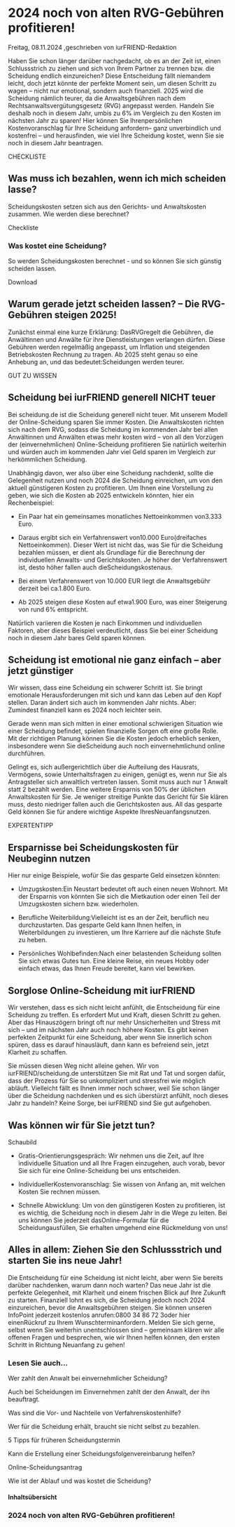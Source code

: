 # 2024 noch von alten RVG-Gebühren profitieren!

Freitag, 08.11.2024 ,geschrieben von iurFRIEND-Redaktion

Haben Sie schon länger darüber nachgedacht, ob es an der Zeit ist, einen Schlussstrich zu ziehen und sich von Ihrem Partner zu trennen bzw. die Scheidung endlich einzureichen? Diese Entscheidung fällt niemandem leicht, doch jetzt könnte der perfekte Moment sein, um diesen Schritt zu wagen – nicht nur emotional, sondern auch finanziell. 2025 wird die Scheidung nämlich teurer, da die Anwaltsgebühren nach dem Rechtsanwaltsvergütungsgesetz (RVG) angepasst werden. Handeln Sie deshalb noch in diesem Jahr, umbis zu 6% im Vergleich zu den Kosten im nächsten Jahr zu sparen! Hier können Sie Ihrenpersönlichen Kostenvoranschlag für Ihre Scheidung anfordern– ganz unverbindlich und kostenfrei – und herausfinden, wie viel Ihre Scheidung kostet, wenn Sie sie noch in diesem Jahr beantragen.

CHECKLISTE

## Was muss ich bezahlen, wenn ich mich scheiden lasse?

Scheidungskosten setzen sich aus den Gerichts- und Anwaltskosten zusammen. Wie werden diese berechnet?

Checkliste

### Was kostet eine Scheidung?

So werden Scheidungskosten berechnet - und so können Sie sich günstig scheiden lassen.

Download

## Warum gerade jetzt scheiden lassen? – Die RVG-Gebühren steigen 2025!

Zunächst einmal eine kurze Erklärung: DasRVGregelt die Gebühren, die Anwältinnen und Anwälte für ihre Dienstleistungen verlangen dürfen. Diese Gebühren werden regelmäßig angepasst, um Inflation und steigenden Betriebskosten Rechnung zu tragen. Ab 2025 steht genau so eine Anhebung an, und das bedeutet:Scheidungen werden teurer.

GUT ZU WISSEN

## Scheidung bei iurFRIEND generell NICHT teuer

Bei scheidung.de ist die Scheidung generell nicht teuer. Mit unserem Modell der Online-Scheidung sparen Sie immer Kosten. Die Anwaltskosten richten sich nach dem RVG, sodass die Scheidung im kommenden Jahr bei allen Anwältinnen und Anwälten etwas mehr kosten wird – von all den Vorzügen der (einvernehmlichen) Online-Scheidung profitieren Sie natürlich weiterhin und würden auch im kommenden Jahr viel Geld sparen im Vergleich zur herkömmlichen Scheidung.

Unabhängig davon, wer also über eine Scheidung nachdenkt, sollte die Gelegenheit nutzen und noch 2024 die Scheidung einreichen, um von den aktuell günstigeren Kosten zu profitieren. Um Ihnen eine Vorstellung zu geben, wie sich die Kosten ab 2025 entwickeln könnten, hier ein Rechenbeispiel:

- Ein Paar hat ein gemeinsames monatliches Nettoeinkommen von3.333 Euro.

- Daraus ergibt sich ein Verfahrenswert von10.000 Euro(dreifaches Nettoeinkommen). Dieser Wert ist nicht das, was Sie für die Scheidung bezahlen müssen, er dient als Grundlage für die Berechnung der individuellen Anwalts- und Gerichtskosten. Je höher der Verfahrenswert ist, desto höher fallen auch dieScheidungskostenaus.

- Bei einem Verfahrenswert von 10.000 EUR liegt die Anwaltsgebühr derzeit bei ca.1.800 Euro.

- Ab 2025 steigen diese Kosten auf etwa1.900 Euro, was einer Steigerung von rund 6% entspricht.

Natürlich variieren die Kosten je nach Einkommen und individuellen Faktoren, aber dieses Beispiel verdeutlicht, dass Sie bei einer Scheidung noch in diesem Jahr bares Geld sparen können.

## Scheidung ist emotional nie ganz einfach – aber jetzt günstiger

Wir wissen, dass eine Scheidung ein schwerer Schritt ist. Sie bringt emotionale Herausforderungen mit sich und kann das Leben auf den Kopf stellen. Daran ändert sich auch im kommenden Jahr nichts. Aber: Zumindest finanziell kann es 2024 noch leichter sein.

Gerade wenn man sich mitten in einer emotional schwierigen Situation wie einer Scheidung befindet, spielen finanzielle Sorgen oft eine große Rolle. Mit der richtigen Planung können Sie die Kosten jedoch erheblich senken, insbesondere wenn Sie dieScheidung auch noch einvernehmlichund online durchführen.

Gelingt es, sich außergerichtlich über die Aufteilung des Hausrats, Vermögens, sowie Unterhaltsfragen zu einigen, genügt es, wenn nur Sie als Antragsteller sich anwaltlich vertreten lassen. Somit muss auch nur 1 Anwalt statt 2 bezahlt werden. Eine weitere Ersparnis von 50% der üblichen Anwaltskosten für Sie. Je weniger streitige Punkte das Gericht für Sie klären muss, desto niedriger fallen auch die Gerichtskosten aus. All das gesparte Geld können Sie für andere wichtige Aspekte IhresNeuanfangsnutzen.

EXPERTENTIPP

## Ersparnisse bei Scheidungskosten für Neubeginn nutzen

Hier nur einige Beispiele, wofür Sie das gesparte Geld einsetzen könnten:

- Umzugskosten:Ein Neustart bedeutet oft auch einen neuen Wohnort. Mit der Ersparnis von könnten Sie sich die Mietkaution oder einen Teil der Umzugskosten sichern bzw. wiederholen.

- Berufliche Weiterbildung:Vielleicht ist es an der Zeit, beruflich neu durchzustarten. Das gesparte Geld kann Ihnen helfen, in Weiterbildungen zu investieren, um Ihre Karriere auf die nächste Stufe zu heben.

- Persönliches Wohlbefinden:Nach einer belastenden Scheidung sollten Sie sich etwas Gutes tun. Eine kleine Reise, ein neues Hobby oder einfach etwas, das Ihnen Freude bereitet, kann viel bewirken.

## Sorglose Online-Scheidung mit iurFRIEND

Wir verstehen, dass es sich nicht leicht anfühlt, die Entscheidung für eine Scheidung zu treffen. Es erfordert Mut und Kraft, diesen Schritt zu gehen. Aber das Hinauszögern bringt oft nur mehr Unsicherheiten und Stress mit sich – und im nächsten Jahr auch noch höhere Kosten. Es gibt keinen perfekten Zeitpunkt für eine Scheidung, aber wenn Sie innerlich schon spüren, dass es darauf hinausläuft, dann kann es befreiend sein, jetzt Klarheit zu schaffen.

Sie müssen diesen Weg nicht alleine gehen. Wir von iurFRIEND/scheidung.de unterstützen Sie mit Rat und Tat und sorgen dafür, dass der Prozess für Sie so unkompliziert und stressfrei wie möglich abläuft. Vielleicht fällt es Ihnen immer noch schwer, weil Sie schon länger über die Scheidung nachdenken und es sich überstürzt anfühlt, noch dieses Jahr zu handeln? Keine Sorge, bei iurFRIEND sind Sie gut aufgehoben.

## Was können wir für Sie jetzt tun?

Schaubild

- Gratis-Orientierungsgespräch: Wir nehmen uns die Zeit, auf Ihre individuelle Situation und all Ihre Fragen einzugehen, auch vorab, bevor Sie sich für eine Online-Scheidung bei uns entscheiden.

- IndividuellerKostenvoranschlag: Sie wissen von Anfang an, mit welchen Kosten Sie rechnen müssen.

- Schnelle Abwicklung: Um von den günstigeren Kosten zu profitieren, ist es wichtig, die Scheidung noch in diesem Jahr in die Wege zu leiten. Bei uns können Sie jederzeit dasOnline-Formular für die Scheidungausfüllen, Sie erhalten umgehend eine Rückmeldung von uns!

## Alles in allem: Ziehen Sie den Schlussstrich und starten Sie ins neue Jahr!

Die Entscheidung für eine Scheidung ist nicht leicht, aber wenn Sie bereits darüber nachdenken, warum dann noch warten? Das neue Jahr ist die perfekte Gelegenheit, mit Klarheit und einem frischen Blick auf Ihre Zukunft zu starten. Finanziell lohnt es sich, die Scheidung jedoch noch 2024 einzureichen, bevor die Anwaltsgebühren steigen. Sie können unseren InfoPoint jederzeit kostenlos anrufen:0800 34 86 72 3oder hier einenRückruf zu Ihrem Wunschterminanfordern. Melden Sie sich gerne, selbst wenn Sie weiterhin unentschlossen sind – gemeinsam klären wir alle offenen Fragen und besprechen, wie wir Ihnen helfen können, den ersten Schritt in Richtung Neuanfang zu gehen!

### Lesen Sie auch...

Wer zahlt den Anwalt bei einvernehmlicher Scheidung?

Auch bei Scheidungen im Einvernehmen zahlt der den Anwalt, der ihn beauftragt.

Was sind die Vor- und Nachteile von Verfahrenskostenhilfe?

Wer für die Scheidung erhält, braucht sie nicht selbst zu bezahlen.

5 Tipps für früheren Scheidungstermin

Kann die Erstellung einer Scheidungsfolgenvereinbarung helfen?

Online-Scheidungsantrag

Wie ist der Ablauf und was kostet die Scheidung?

#### Inhaltsübersicht

### 2024 noch von alten RVG-Gebühren profitieren!